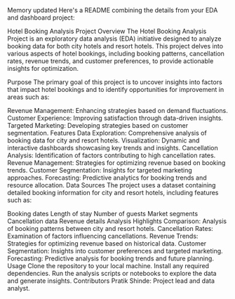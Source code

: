 
Memory updated
Here's a README combining the details from your EDA and dashboard project:

Hotel Booking Analysis Project
Overview
The Hotel Booking Analysis Project is an exploratory data analysis (EDA) initiative designed to analyze booking data for both city hotels and resort hotels. This project delves into various aspects of hotel bookings, including booking patterns, cancellation rates, revenue trends, and customer preferences, to provide actionable insights for optimization.

Purpose
The primary goal of this project is to uncover insights into factors that impact hotel bookings and to identify opportunities for improvement in areas such as:

Revenue Management: Enhancing strategies based on demand fluctuations.
Customer Experience: Improving satisfaction through data-driven insights.
Targeted Marketing: Developing strategies based on customer segmentation.
Features
Data Exploration: Comprehensive analysis of booking data for city and resort hotels.
Visualization: Dynamic and interactive dashboards showcasing key trends and insights.
Cancellation Analysis: Identification of factors contributing to high cancellation rates.
Revenue Management: Strategies for optimizing revenue based on booking trends.
Customer Segmentation: Insights for targeted marketing approaches.
Forecasting: Predictive analytics for booking trends and resource allocation.
Data Sources
The project uses a dataset containing detailed booking information for city and resort hotels, including features such as:

Booking dates
Length of stay
Number of guests
Market segments
Cancellation data
Revenue details
Analysis Highlights
Comparison: Analysis of booking patterns between city and resort hotels.
Cancellation Rates: Examination of factors influencing cancellations.
Revenue Trends: Strategies for optimizing revenue based on historical data.
Customer Segmentation: Insights into customer preferences and targeted marketing.
Forecasting: Predictive analysis for booking trends and future planning.
Usage
Clone the repository to your local machine.
Install any required dependencies.
Run the analysis scripts or notebooks to explore the data and generate insights.
Contributors
Pratik Shinde: Project lead and data analyst.
